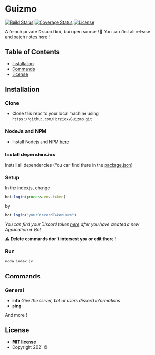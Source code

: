 # Guizmo
[![Build Status](http://img.shields.io/travis/badges/badgerbadgerbadger.svg?style=flat-square)](https://travis-ci.org/badges/badgerbadgerbadger) [![Coverage Status](http://img.shields.io/coveralls/badges/badgerbadgerbadger.svg?style=flat-square)](https://coveralls.io/r/badges/badgerbadgerbadger) [![License](http://img.shields.io/:license-mit-blue.svg?style=flat-square)](http://badges.mit-license.org)

A french private Discord bot, but open source ! :tada:
Yon can find all release and patch notes [here](https://github.com/Horziox/Guizmo/releases) !

## Table of Contents
- [Installation](#installation)
- [Commands](#commands)
- [License](#license)

## Installation
### Clone

- Clone this repo to your local machine using `https://github.com/Horziox/Guizmo.git`

### NodeJs and NPM

- Install Nodejs and NPM [here](https://nodejs.org/en/)

### Install dependencies

Install all dependencies (You can find there in the [package.json](https://github.com/Horziox/Guizmo/blob/master/.gitignore/package.json))

### Setup
In the index.js, change
```javascript
bot.login(process.env.token)
```
by
```javascript
bot.login("yourDiscordTokenHere")
```
*You can find your DIscord token [here](https://discord.com/developers/applications) after you have created a new Application => Bot*


:warning: **Delete commands don't intersest you or edit there !**

### Run
```
node index.js
```


## Commands
### General
- **info** *Give the server, bot or users discord informations*
- **ping**

And more !

## License

- **[MIT license](http://opensource.org/licenses/mit-license.php)**
- Copyright 2021 ©
